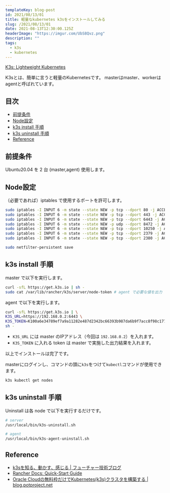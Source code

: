 ```yaml
---
templateKey: blog-post
id: 2021/08/13/01
title: 軽量なkubernetes k3sをインストールしてみる
slug: /2021/08/13/01
date: 2021-08-13T12:30:00.125Z
headerImage: "https://imgur.com/UbS8Qvz.png"
description: ""
tags:
  - k3s
  - kubernetes
---
```


[K3s: Lightweight Kubernetes](https://k3s.io/)

K3sとは、簡単に言うと軽量のKubernetesです。
masterはmaster、workerはagentと呼ばれています。

## 目次
<!-- START doctoc generated TOC please keep comment here to allow auto update -->
<!-- DON'T EDIT THIS SECTION, INSTEAD RE-RUN doctoc TO UPDATE -->


- [前提条件](#%E5%89%8D%E6%8F%90%E6%9D%A1%E4%BB%B6)
- [Node設定](#node%E8%A8%AD%E5%AE%9A)
- [k3s install 手順](#k3s-install-%E6%89%8B%E9%A0%86)
- [k3s uninstall 手順](#k3s-uninstall-%E6%89%8B%E9%A0%86)
- [Reference](#reference)

<!-- END doctoc generated TOC please keep comment here to allow auto update -->

## 前提条件

Ubuntu20.04 を 2 台 (master,agent) 使用します。

## Node設定

（必要であれば）iptables で使用するポートを許可します。

```bash
sudo iptables -I INPUT 6 -m state --state NEW -p tcp --dport 80 -j ACCEPT
sudo iptables -I INPUT 6 -m state --state NEW -p tcp --dport 443 -j ACCEPT
sudo iptables -I INPUT 6 -m state --state NEW -p tcp --dport 6443 -j ACCEPT
sudo iptables -I INPUT 6 -m state --state NEW -p udp --dport 8472 -j ACCEPT
sudo iptables -I INPUT 6 -m state --state NEW -p tcp --dport 10250 -j ACCEPT
sudo iptables -I INPUT 6 -m state --state NEW -p tcp --dport 2379 -j ACCEPT
sudo iptables -I INPUT 6 -m state --state NEW -p tcp --dport 2380 -j ACCEPT

sudo netfilter-persistent save
```

## k3s install 手順

master で以下を実行します。

```bash
curl -sfL https://get.k3s.io | sh -
sudo cat /var/lib/rancher/k3s/server/node-token # agent で必要な値を出力
```

agent で以下を実行します。

```bash
curl -sfL https://get.k3s.io | \
K3S_URL=https://192.168.0.2:6443 \
K3S_TOKEN=K100a6e34789ef7a9a11282e487d2342bc66393b987da6b9f7acc8f98c177cad815::server:28f5c7459ec6121227a58ab757a86874 \
sh -
```

- `K3S_URL` には master のIPアドレス（今回は `192.168.0.2`）を入れます。
- `K3S_TOKEN` に入れる token は master で実施した出力結果を入れます。

以上でインストールは完了です。

masterにログインし、コマンドの頭に`k3s`をつけて`kubectl`コマンドが使用できます。

```bash
k3s kubectl get nodes
```

## k3s uninstall 手順

Uninstall は各 node で以下を実行するだけです。

```bash
# server
/usr/local/bin/k3s-uninstall.sh

# agent
/usr/local/bin/k3s-agent-uninstall.sh
```

## Reference

- [k3sを知る、動かす、感じる | フューチャー技術ブログ](https://future-architect.github.io/articles/20200929/)
- [Rancher Docs: Quick-Start Guide](https://rancher.com/docs/k3s/latest/en/quick-start/)
- [Oracle Cloudの無料枠だけでKubernetes(k3s)クラスタを構築する | blog.potproject.net](https://blog.potproject.net/2019/11/05/oracle-cloud-kubernetes-k3s-cluster)
